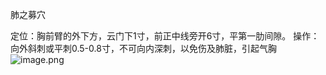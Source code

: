 肺之募穴

定位：胸前臂的外下方，云门下1寸，前正中线旁开6寸，平第一肋间隙。
操作：向外斜刺或平刺0.5-0.8寸，不可向内深刺，以免伤及肺脏，引起气胸
![image.png](https://picgo18719498306.oss-cn-guangzhou.aliyuncs.com/20250423004155042.png)
